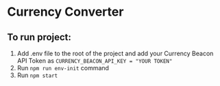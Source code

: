 # Currency Converter

## To run project:

1. Add .env file to the root of the project and add your Currency Beacon API Token as
   `CURRENCY_BEACON_API_KEY = "YOUR TOKEN"`
2. Run `npm run env-init` command
3. Run `npm start`
